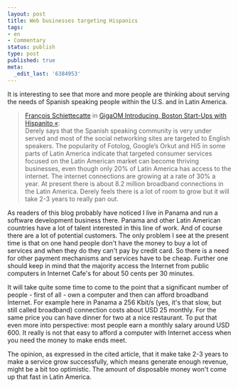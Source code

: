 ```yaml
---
layout: post
title: Web businesses targeting Hispanics
tags:
- en
- Commentary
status: publish
type: post
published: true
meta:
  _edit_last: '6384953'
---
```

<p>It is interesting to see that more and more people are thinking about serving the needs of Spanish speaking people within the U.S. and in Latin America.</p>

<blockquote><a href="http://gigaom.com/author/fschiettecatte/">Fran&ccedil;ois Schiettecatte</a> in <a href="http://gigaom.com/2007/08/04/boston-area-startups/">GigaOM Introducing, Boston Start-Ups with Hispanito &laquo;</a>:<br>
Derely says that the Spanish speaking community is very under served and most of the social networking sites are targeted to English speakers. The popularity of Fotolog, Google&rsquo;s Orkut and Hi5 in some parts of Latin America indicate that targeted consumer services focused on the Latin American market can become thriving businesses, even though only 20% of Latin America has access to the internet. The internet connections are growing at a rate of 30% a year. At present there is about 8.2 million broadband connections in the Latin America. Derely feels there is a lot of room to grow but it will take 2-3 years to really pan out.
</blockquote>

<p>As readers of this blog probably have noticed I live in Panama and run a software development business there. Panama and other Latin American countries have a lot of talent interested in this line of work. And of course there are a lot of potential customers. The only problem I see at the present time is that on one hand people don't have the money to buy a lot of services and when they do they can't pay by credit card. So there is a need for other payment mechanisms and services have to be cheap. Further one should keep in mind that the majority access the Internet from public computers in Internet Cafe's for about 50 cents per 30 minutes. </p>

<p>It will take quite some time to come to the point that a significant number of people - first of all - own a computer and then can afford broadband Internet. For example here in Panama a 256 Kbit/s (yes, it's that slow, but still called broadband) connection costs about USD 25 monthly. For the same price you can have dinner for two at a nice restaurant. To put that even more into perspective: most people earn a monthly salary around USD 600. It really is not that easy to afford a computer with Internet access when you need the money to make ends meet.</p>

<p>The opinion, as expressed in the cited article, that it make take 2-3 years to make a service grow successfully, which means generate enough revenue, might be a bit too optimistic. The amount of disposable money won't come up that fast in Latin America.</p>

